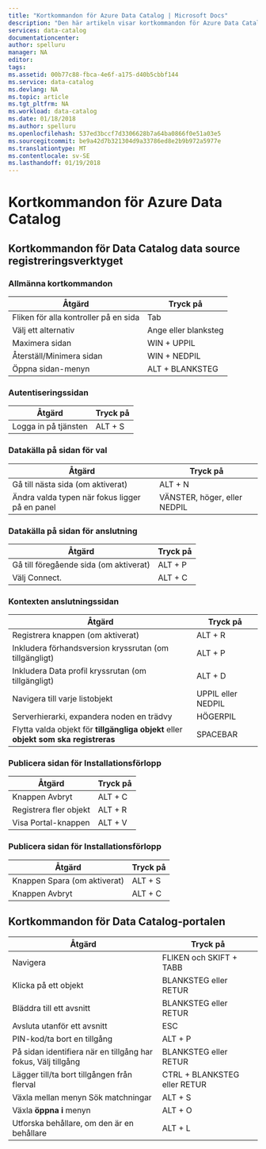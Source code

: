 ```yaml
---
title: "Kortkommandon för Azure Data Catalog | Microsoft Docs"
description: "Den här artikeln visar kortkommandon för Azure Data Catalog."
services: data-catalog
documentationcenter: 
author: spelluru
manager: NA
editor: 
tags: 
ms.assetid: 00b77c88-fbca-4e6f-a175-d40b5cbbf144
ms.service: data-catalog
ms.devlang: NA
ms.topic: article
ms.tgt_pltfrm: NA
ms.workload: data-catalog
ms.date: 01/18/2018
ms.author: spelluru
ms.openlocfilehash: 537ed3bccf7d3306628b7a64ba0866f0e51a03e5
ms.sourcegitcommit: be9a42d7b321304d9a33786ed8e2b9b972a5977e
ms.translationtype: MT
ms.contentlocale: sv-SE
ms.lasthandoff: 01/19/2018
---
```

# <a name="keyboard-shortcuts-for-azure-data-catalog"></a>Kortkommandon för Azure Data Catalog
## <a name="keyboard-shortcuts-for-the-data-catalog-data-source-registration-tool"></a>Kortkommandon för Data Catalog data source registreringsverktyget
### <a name="general-keyboard-shortcuts"></a>Allmänna kortkommandon
| Åtgärd | Tryck på |
| --- | --- |
| Fliken för alla kontroller på en sida |Tab |
| Välj ett alternativ |Ange eller blanksteg |
| Maximera sidan |WIN + UPPIL |
| Återställ/Minimera sidan |WIN + NEDPIL |
| Öppna sidan-menyn |ALT + BLANKSTEG |

### <a name="authentication-page"></a>Autentiseringssidan
| Åtgärd | Tryck på |
| --- | --- |
| Logga in på tjänsten |ALT + S |

### <a name="data-source-selection-page"></a>Datakälla på sidan för val
| Åtgärd | Tryck på |
| --- | --- |
| Gå till nästa sida (om aktiverat) |ALT + N |
| Ändra valda typen när fokus ligger på en panel |VÄNSTER, höger, eller NEDPIL |

### <a name="data-source-connection-page"></a>Datakälla på sidan för anslutning
| Åtgärd | Tryck på |
| --- | --- |
| Gå till föregående sida (om aktiverat) |ALT + P |
| Välj Connect. |ALT + C |

### <a name="connection-context-page"></a>Kontexten anslutningssidan
| Åtgärd | Tryck på |
| --- | --- |
| Registrera knappen (om aktiverat) |ALT + R |
| Inkludera förhandsversion kryssrutan (om tillgängligt) |ALT + P |
| Inkludera Data profil kryssrutan (om tillgängligt) |ALT + D |
| Navigera till varje listobjekt |UPPIL eller NEDPIL |
| Serverhierarki, expandera noden en trädvy |HÖGERPIL |
| Flytta valda objekt för **tillgängliga objekt** eller **objekt som ska registreras** |SPACEBAR |

### <a name="publish-progress-page"></a>Publicera sidan för Installationsförlopp
| Åtgärd | Tryck på |
| --- | --- |
| Knappen Avbryt |ALT + C |
| Registrera fler objekt |ALT + R |
| Visa Portal-knappen |ALT + V |

### <a name="publish-progress-page"></a>Publicera sidan för Installationsförlopp
| Åtgärd | Tryck på |
| --- | --- |
| Knappen Spara (om aktiverat) |ALT + S |
| Knappen Avbryt |ALT + C |

## <a name="keyboard-shortcuts-for-the-data-catalog-portal"></a>Kortkommandon för Data Catalog-portalen
| Åtgärd | Tryck på |
| --- | --- |
| Navigera |FLIKEN och SKIFT + TABB |
| Klicka på ett objekt |BLANKSTEG eller RETUR |
| Bläddra till ett avsnitt |BLANKSTEG eller RETUR |
| Avsluta utanför ett avsnitt |ESC |
| PIN-kod/ta bort en tillgång |ALT + P |
| På sidan identifiera när en tillgång har fokus, Välj tillgång |BLANKSTEG eller RETUR |
| Lägger till/ta bort tillgången från flerval |CTRL + BLANKSTEG eller RETUR |
| Växla mellan menyn Sök matchningar |ALT + S |
| Växla **öppna i** menyn |ALT + O |
| Utforska behållare, om den är en behållare |ALT + L |

